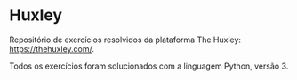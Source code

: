 # Huxley

Repositório de exercícios resolvidos da plataforma The Huxley: https://thehuxley.com/.

Todos os exercícios foram solucionados com a linguagem Python, versão 3.
